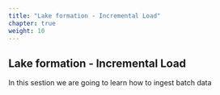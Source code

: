 ```yaml
---
title: "Lake formation - Incremental Load"
chapter: true
weight: 10
---
```


## Lake formation - Incremental Load
In this sestion we are going to learn how to ingest batch data 

